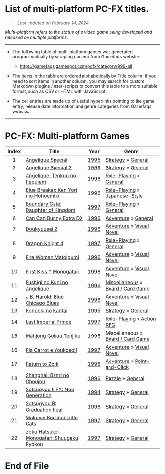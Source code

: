 ﻿# List of multi-platform PC-FX titles.

> *Last updated on February 14, 2024*

_Multi-platform refers to the status of a video game being developed and released on multiple platforms._

-----------------------------

 - The following table of multi-platform games was generated programmatically by scraping content from Gamefaqs website: 

    - https://gamefaqs.gamespot.com/pcfx/category/999-all
      
 - The items in the table are ordered alphabetically by Title column. If you need to sort items in another column, you may search for custom Markdown plugins / user-scripts or convert this table to a more suitable format, such as CSV or HTML with JavaScript.

 - The cell entries are made up of useful hyperlinks pointing to the game entry, release date information and genre categories from Gamefaqs website.

-----------------------------
# PC-FX∶ Multi-platform Games
|Index|Title|Year|Genre|
|:--:|--|--|--|
|1|<a href="https://gamefaqs.gamespot.com/pcfx/587862-angelique-special" target="_blank" rel="noopener noreferrer">Angelique Special</a>|<a href="https://gamefaqs.gamespot.com/pcfx/587862-angelique-special/data" target="_blank" rel="noopener noreferrer">1995</a>|<a href="https://gamefaqs.gamespot.com/pcfx/category/45-strategy" target="_blank" rel="noopener noreferrer">Strategy</a> &raquo; <a href="https://gamefaqs.gamespot.com/pcfx/category/253-strategy-general" target="_blank" rel="noopener noreferrer">General</a>|
|2|<a href="https://gamefaqs.gamespot.com/pcfx/587863-angelique-special-2" target="_blank" rel="noopener noreferrer">Angelique Special 2</a>|<a href="https://gamefaqs.gamespot.com/pcfx/587863-angelique-special-2/data" target="_blank" rel="noopener noreferrer">1996</a>|<a href="https://gamefaqs.gamespot.com/pcfx/category/45-strategy" target="_blank" rel="noopener noreferrer">Strategy</a> &raquo; <a href="https://gamefaqs.gamespot.com/pcfx/category/253-strategy-general" target="_blank" rel="noopener noreferrer">General</a>|
|3|<a href="https://gamefaqs.gamespot.com/pcfx/926883-angelique-tenkuu-no-requiem" target="_blank" rel="noopener noreferrer">Angelique: Tenkuu no Requiem</a>|<a href="https://gamefaqs.gamespot.com/pcfx/926883-angelique-tenkuu-no-requiem/data" target="_blank" rel="noopener noreferrer">1998</a>|<a href="https://gamefaqs.gamespot.com/pcfx/category/48-role-playing" target="_blank" rel="noopener noreferrer">Role-Playing</a> &raquo; <a href="https://gamefaqs.gamespot.com/pcfx/category/257-role-playing-general" target="_blank" rel="noopener noreferrer">General</a>|
|4|<a href="https://gamefaqs.gamespot.com/pcfx/587870-blue-breaker-ken-yori-mo-hohoemi-o" target="_blank" rel="noopener noreferrer">Blue Breaker: Ken Yori mo Hohoemi o</a>|<a href="https://gamefaqs.gamespot.com/pcfx/587870-blue-breaker-ken-yori-mo-hohoemi-o/data" target="_blank" rel="noopener noreferrer">1996</a>|<a href="https://gamefaqs.gamespot.com/pcfx/category/48-role-playing" target="_blank" rel="noopener noreferrer">Role-Playing</a> &raquo; <a href="https://gamefaqs.gamespot.com/pcfx/category/71-role-playing-japanese-style" target="_blank" rel="noopener noreferrer">Japanese-Style</a>|
|5|<a href="https://gamefaqs.gamespot.com/pcfx/587872-boundary-gate-daughter-of-kingdom" target="_blank" rel="noopener noreferrer">Boundary Gate: Daughter of Kingdom</a>|<a href="https://gamefaqs.gamespot.com/pcfx/587872-boundary-gate-daughter-of-kingdom/data" target="_blank" rel="noopener noreferrer">1997</a>|<a href="https://gamefaqs.gamespot.com/pcfx/category/48-role-playing" target="_blank" rel="noopener noreferrer">Role-Playing</a> &raquo; <a href="https://gamefaqs.gamespot.com/pcfx/category/257-role-playing-general" target="_blank" rel="noopener noreferrer">General</a>|
|6|<a href="https://gamefaqs.gamespot.com/pcfx/587873-can-can-bunny-extra-dx" target="_blank" rel="noopener noreferrer">Can Can Bunny Extra DX</a>|<a href="https://gamefaqs.gamespot.com/pcfx/587873-can-can-bunny-extra-dx/data" target="_blank" rel="noopener noreferrer">1996</a>|<a href="https://gamefaqs.gamespot.com/pcfx/category/50-adventure" target="_blank" rel="noopener noreferrer">Adventure</a> &raquo; <a href="https://gamefaqs.gamespot.com/pcfx/category/251-adventure-general" target="_blank" rel="noopener noreferrer">General</a>|
|7|<a href="https://gamefaqs.gamespot.com/pcfx/587875-doukyuusei-2" target="_blank" rel="noopener noreferrer">Doukyuusei 2</a>|<a href="https://gamefaqs.gamespot.com/pcfx/587875-doukyuusei-2/data" target="_blank" rel="noopener noreferrer">1996</a>|<a href="https://gamefaqs.gamespot.com/pcfx/category/50-adventure" target="_blank" rel="noopener noreferrer">Adventure</a> &raquo; <a href="https://gamefaqs.gamespot.com/pcfx/category/294-adventure-visual-novel" target="_blank" rel="noopener noreferrer">Visual Novel</a>|
|8|<a href="https://gamefaqs.gamespot.com/pcfx/587880-dragon-knight-4" target="_blank" rel="noopener noreferrer">Dragon Knight 4</a>|<a href="https://gamefaqs.gamespot.com/pcfx/587880-dragon-knight-4/data" target="_blank" rel="noopener noreferrer">1997</a>|<a href="https://gamefaqs.gamespot.com/pcfx/category/48-role-playing" target="_blank" rel="noopener noreferrer">Role-Playing</a> &raquo; <a href="https://gamefaqs.gamespot.com/pcfx/category/257-role-playing-general" target="_blank" rel="noopener noreferrer">General</a>|
|9|<a href="https://gamefaqs.gamespot.com/pcfx/587883-fire-woman-matoigumi" target="_blank" rel="noopener noreferrer">Fire Woman Matoigumi</a>|<a href="https://gamefaqs.gamespot.com/pcfx/587883-fire-woman-matoigumi/data" target="_blank" rel="noopener noreferrer">1996</a>|<a href="https://gamefaqs.gamespot.com/pcfx/category/50-adventure" target="_blank" rel="noopener noreferrer">Adventure</a> &raquo; <a href="https://gamefaqs.gamespot.com/pcfx/category/294-adventure-visual-novel" target="_blank" rel="noopener noreferrer">Visual Novel</a>|
|10|<a href="https://gamefaqs.gamespot.com/pcfx/918355-first-kiss-monogatari" target="_blank" rel="noopener noreferrer">First Kiss * Monogatari</a>|<a href="https://gamefaqs.gamespot.com/pcfx/918355-first-kiss-monogatari/data" target="_blank" rel="noopener noreferrer">1998</a>|<a href="https://gamefaqs.gamespot.com/pcfx/category/50-adventure" target="_blank" rel="noopener noreferrer">Adventure</a> &raquo; <a href="https://gamefaqs.gamespot.com/pcfx/category/294-adventure-visual-novel" target="_blank" rel="noopener noreferrer">Visual Novel</a>|
|11|<a href="https://gamefaqs.gamespot.com/pcfx/587861-fushigi-no-kuni-no-angelique" target="_blank" rel="noopener noreferrer">Fushigi no Kuni no Angelique</a>|<a href="https://gamefaqs.gamespot.com/pcfx/587861-fushigi-no-kuni-no-angelique/data" target="_blank" rel="noopener noreferrer">1996</a>|<a href="https://gamefaqs.gamespot.com/pcfx/category/49-miscellaneous" target="_blank" rel="noopener noreferrer">Miscellaneous</a> &raquo; <a href="https://gamefaqs.gamespot.com/pcfx/category/227-miscellaneous-board-card-game" target="_blank" rel="noopener noreferrer">Board / Card Game</a>|
|12|<a href="https://gamefaqs.gamespot.com/pcfx/587871-jb-harold-blue-chicago-blues" target="_blank" rel="noopener noreferrer">J.B. Harold: Blue Chicago Blues</a>|<a href="https://gamefaqs.gamespot.com/pcfx/587871-jb-harold-blue-chicago-blues/data" target="_blank" rel="noopener noreferrer">1996</a>|<a href="https://gamefaqs.gamespot.com/pcfx/category/50-adventure" target="_blank" rel="noopener noreferrer">Adventure</a> &raquo; <a href="https://gamefaqs.gamespot.com/pcfx/category/294-adventure-visual-novel" target="_blank" rel="noopener noreferrer">Visual Novel</a>|
|13|<a href="https://gamefaqs.gamespot.com/pcfx/587878-konpeki-no-kantai" target="_blank" rel="noopener noreferrer">Konpeki no Kantai</a>|<a href="https://gamefaqs.gamespot.com/pcfx/587878-konpeki-no-kantai/data" target="_blank" rel="noopener noreferrer">1995</a>|<a href="https://gamefaqs.gamespot.com/pcfx/category/45-strategy" target="_blank" rel="noopener noreferrer">Strategy</a> &raquo; <a href="https://gamefaqs.gamespot.com/pcfx/category/253-strategy-general" target="_blank" rel="noopener noreferrer">General</a>|
|14|<a href="https://gamefaqs.gamespot.com/pcfx/587887-last-imperial-prince" target="_blank" rel="noopener noreferrer">Last Imperial Prince</a>|<a href="https://gamefaqs.gamespot.com/pcfx/587887-last-imperial-prince/data" target="_blank" rel="noopener noreferrer">1997</a>|<a href="https://gamefaqs.gamespot.com/pcfx/category/48-role-playing" target="_blank" rel="noopener noreferrer">Role-Playing</a> &raquo; <a href="https://gamefaqs.gamespot.com/pcfx/category/73-role-playing-action-rpg" target="_blank" rel="noopener noreferrer">Action RPG</a>|
|15|<a href="https://gamefaqs.gamespot.com/pcfx/587891-mahjong-gokuu-tenjiku" target="_blank" rel="noopener noreferrer">Mahjong Gokuu Tenjiku</a>|<a href="https://gamefaqs.gamespot.com/pcfx/587891-mahjong-gokuu-tenjiku/data" target="_blank" rel="noopener noreferrer">1995</a>|<a href="https://gamefaqs.gamespot.com/pcfx/category/49-miscellaneous" target="_blank" rel="noopener noreferrer">Miscellaneous</a> &raquo; <a href="https://gamefaqs.gamespot.com/pcfx/category/227-miscellaneous-board-card-game" target="_blank" rel="noopener noreferrer">Board / Card Game</a>|
|16|<a href="https://gamefaqs.gamespot.com/pcfx/587900-pia-carrot-e-youkoso" target="_blank" rel="noopener noreferrer">Pia Carrot e Youkoso!!</a>|<a href="https://gamefaqs.gamespot.com/pcfx/587900-pia-carrot-e-youkoso/data" target="_blank" rel="noopener noreferrer">1997</a>|<a href="https://gamefaqs.gamespot.com/pcfx/category/50-adventure" target="_blank" rel="noopener noreferrer">Adventure</a> &raquo; <a href="https://gamefaqs.gamespot.com/pcfx/category/294-adventure-visual-novel" target="_blank" rel="noopener noreferrer">Visual Novel</a>|
|17|<a href="https://gamefaqs.gamespot.com/pcfx/587902-return-to-zork" target="_blank" rel="noopener noreferrer">Return to Zork</a>|<a href="https://gamefaqs.gamespot.com/pcfx/587902-return-to-zork/data" target="_blank" rel="noopener noreferrer">1995</a>|<a href="https://gamefaqs.gamespot.com/pcfx/category/50-adventure" target="_blank" rel="noopener noreferrer">Adventure</a> &raquo; <a href="https://gamefaqs.gamespot.com/pcfx/category/295-adventure-point-and-click" target="_blank" rel="noopener noreferrer">Point-and-Click</a>|
|18|<a href="https://gamefaqs.gamespot.com/pcfx/587904-shanghai-banri-no-choujou" target="_blank" rel="noopener noreferrer">Shanghai: Banri no Choujou</a>|<a href="https://gamefaqs.gamespot.com/pcfx/587904-shanghai-banri-no-choujou/data" target="_blank" rel="noopener noreferrer">1996</a>|<a href="https://gamefaqs.gamespot.com/pcfx/category/173-puzzle" target="_blank" rel="noopener noreferrer">Puzzle</a> &raquo; <a href="https://gamefaqs.gamespot.com/pcfx/category/281-puzzle-general" target="_blank" rel="noopener noreferrer">General</a>|
|19|<a href="https://gamefaqs.gamespot.com/pcfx/570808-sotsugyou-ii-fx-neo-generation" target="_blank" rel="noopener noreferrer">Sotsugyou II FX: Neo Generation</a>|<a href="https://gamefaqs.gamespot.com/pcfx/570808-sotsugyou-ii-fx-neo-generation/data" target="_blank" rel="noopener noreferrer">1994</a>|<a href="https://gamefaqs.gamespot.com/pcfx/category/45-strategy" target="_blank" rel="noopener noreferrer">Strategy</a> &raquo; <a href="https://gamefaqs.gamespot.com/pcfx/category/253-strategy-general" target="_blank" rel="noopener noreferrer">General</a>|
|20|<a href="https://gamefaqs.gamespot.com/pcfx/587886-sotsugyou-r-graduation-real" target="_blank" rel="noopener noreferrer">Sotsugyou R: Graduation Real</a>|<a href="https://gamefaqs.gamespot.com/pcfx/587886-sotsugyou-r-graduation-real/data" target="_blank" rel="noopener noreferrer">1998</a>|<a href="https://gamefaqs.gamespot.com/pcfx/category/45-strategy" target="_blank" rel="noopener noreferrer">Strategy</a> &raquo; <a href="https://gamefaqs.gamespot.com/pcfx/category/253-strategy-general" target="_blank" rel="noopener noreferrer">General</a>|
|21|<a href="https://gamefaqs.gamespot.com/pcfx/587915-wakusei-koukitai-little-cats" target="_blank" rel="noopener noreferrer">Wakusei Koukitai Little Cats</a>|<a href="https://gamefaqs.gamespot.com/pcfx/587915-wakusei-koukitai-little-cats/data" target="_blank" rel="noopener noreferrer">1997</a>|<a href="https://gamefaqs.gamespot.com/pcfx/category/45-strategy" target="_blank" rel="noopener noreferrer">Strategy</a> &raquo; <a href="https://gamefaqs.gamespot.com/pcfx/category/253-strategy-general" target="_blank" rel="noopener noreferrer">General</a>|
|22|<a href="https://gamefaqs.gamespot.com/pcfx/587916-zoku-hatsukoi-monogatari-shuugaku-ryokou" target="_blank" rel="noopener noreferrer">Zoku Hatsukoi Monogatari: Shuugaku Ryokou</a>|<a href="https://gamefaqs.gamespot.com/pcfx/587916-zoku-hatsukoi-monogatari-shuugaku-ryokou/data" target="_blank" rel="noopener noreferrer">1997</a>|<a href="https://gamefaqs.gamespot.com/pcfx/category/45-strategy" target="_blank" rel="noopener noreferrer">Strategy</a> &raquo; <a href="https://gamefaqs.gamespot.com/pcfx/category/253-strategy-general" target="_blank" rel="noopener noreferrer">General</a>|

# End of File